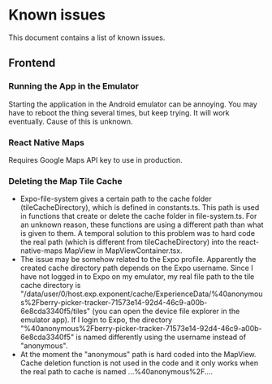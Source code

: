 # Known issues

This document contains a list of known issues.

## Frontend

### Running the App in the Emulator

Starting the application in the Android emulator can be annoying. You may have to reboot the thing several times, but keep trying. It will work eventually. Cause of this is unknown.

### React Native Maps

Requires Google Maps API key to use in production.

### Deleting the Map Tile Cache

- Expo-file-system gives a certain path to the cache folder (tileCacheDirectory), which is defined in constants.ts. This path is used in functions that create or delete the cache folder in file-system.ts. For an unknown reason, these functions are using a different path than what is given to them. A temporal solution to this problem was to hard code the real path (which is different from tileCacheDirectory) into the react-native-maps MapView in MapViewContainer.tsx.
- The issue may be somehow related to the Expo profile. Apparently the created cache directory path depends on the Expo username. Since I have not logged in to Expo on my emulator, my real file path to the tile cache directory is "/data/user/0/host.exp.exponent/cache/ExperienceData/%40anonymous%2Fberry-picker-tracker-71573e14-92d4-46c9-a00b-6e8cda3340f5/tiles" (you can open the device file explorer in the emulator app). If I login to Expo, the directory "%40anonymous%2Fberry-picker-tracker-71573e14-92d4-46c9-a00b-6e8cda3340f5" is named differently using the username instead of "anonymous".
- At the moment the "anonymous" path is hard coded into the MapView. Cache deletion function is not used in the code and it only works when the real path to cache is named ...%40anonymous%2F....
